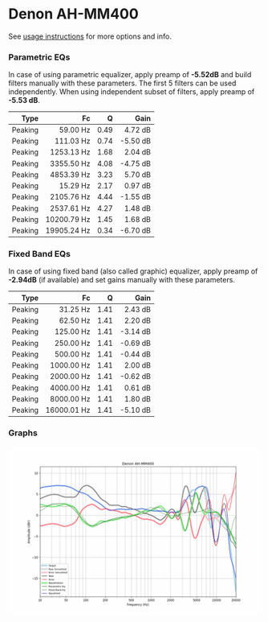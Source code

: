 # Denon AH-MM400
See [usage instructions](https://github.com/jaakkopasanen/AutoEq#usage) for more options and info.

### Parametric EQs
In case of using parametric equalizer, apply preamp of **-5.52dB** and build filters manually
with these parameters. The first 5 filters can be used independently.
When using independent subset of filters, apply preamp of **-5.53 dB**.

| Type    | Fc          |    Q | Gain     |
|--------:|------------:|-----:|---------:|
| Peaking | 59.00 Hz    | 0.49 | 4.72 dB  |
| Peaking | 111.03 Hz   | 0.74 | -5.50 dB |
| Peaking | 1253.13 Hz  | 1.68 | 2.04 dB  |
| Peaking | 3355.50 Hz  | 4.08 | -4.75 dB |
| Peaking | 4853.39 Hz  | 3.23 | 5.70 dB  |
| Peaking | 15.29 Hz    | 2.17 | 0.97 dB  |
| Peaking | 2105.76 Hz  | 4.44 | -1.55 dB |
| Peaking | 2537.61 Hz  | 4.27 | 1.48 dB  |
| Peaking | 10200.79 Hz | 1.45 | 1.68 dB  |
| Peaking | 19905.24 Hz | 0.34 | -6.70 dB |

### Fixed Band EQs
In case of using fixed band (also called graphic) equalizer, apply preamp of **-2.94dB**
(if available) and set gains manually with these parameters.

| Type    | Fc          |    Q | Gain     |
|--------:|------------:|-----:|---------:|
| Peaking | 31.25 Hz    | 1.41 | 2.43 dB  |
| Peaking | 62.50 Hz    | 1.41 | 2.20 dB  |
| Peaking | 125.00 Hz   | 1.41 | -3.14 dB |
| Peaking | 250.00 Hz   | 1.41 | -0.69 dB |
| Peaking | 500.00 Hz   | 1.41 | -0.44 dB |
| Peaking | 1000.00 Hz  | 1.41 | 2.00 dB  |
| Peaking | 2000.00 Hz  | 1.41 | -0.62 dB |
| Peaking | 4000.00 Hz  | 1.41 | 0.61 dB  |
| Peaking | 8000.00 Hz  | 1.41 | 1.80 dB  |
| Peaking | 16000.01 Hz | 1.41 | -5.10 dB |

### Graphs
![](./Denon%20AH-MM400.png)